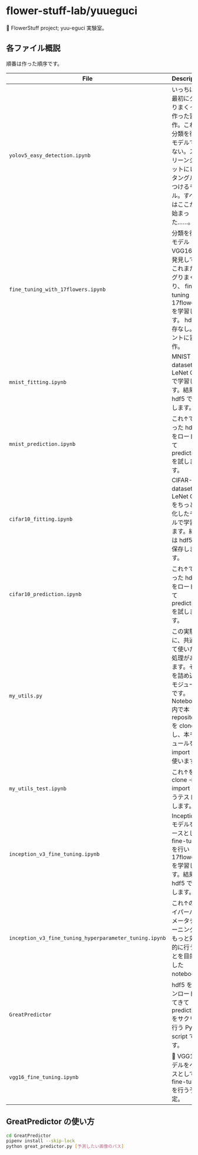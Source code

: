 flower-stuff-lab/yuueguci
===

🌻 FlowerStuff project; yuu-eguci 実験室。

## 各ファイル概説

順番は作った順序です。

|                          File                          |                                                                        Description                                                                        |
|--------------------------------------------------------|-----------------------------------------------------------------------------------------------------------------------------------------------------------|
| `yolov5_easy_detection.ipynb`                          | いっちばん最初にググりまくって作った習作。これは分類を行うモデルではない。スクリーンショットにレクタングルをつけるモデル。すべてはここから始まった……。    |
| `fine_tuning_with_17flowers.ipynb`                     | 分類を行うモデル VGG16 を発見して、これまたググりまくり、 fine-tuning して 17flowers を学習します。 hdf5 保存なし。ホントに習作。                         |
| `mnist_fitting.ipynb`                                  | MNIST dataset を LeNet CNN で学習します。結果は hdf5 で保存します。                                                                                       |
| `mnist_prediction.ipynb`                               | これ↑で作った hdf5 をロードして prediction を試します。                                                                                                   |
| `cifar10_fitting.ipynb`                                | CIFAR-10 dataset を LeNet CNN をちっと強化したモデルで学習します。結果は hdf5 で保存します。                                                              |
| `cifar10_prediction.ipynb`                             | これ↑で作った hdf5 をロードして prediction を試します。                                                                                                   |
| `my_utils.py`                                          | この実験中に、共通して使いたい処理があります。それを詰め込むモジュールです。 Notebook 内で本 repository を clone し、本モジュールを import して使います。 |
| `my_utils_test.ipynb`                                  | これ↑を clone -> import -> 使うテストをします。                                                                                                           |
| `inception_v3_fine_tuning.ipynb`                       | InceptionV3 モデルをベースとした fine-tuning を行い 17flowers を学習します。結果は hdf5 で保存します。                                                    |
| `inception_v3_fine_tuning_hyperparameter_tuning.ipynb` | これ↑のハイパーパラメータチューニングをもっと効率的に行うことを目的とした notebook。                                                                      |
| `GreatPredictor`                                       | hdf5 をダウンロードしてきて prediction をサクリと行う Python script です。                                                                                |
| `vgg16_fine_tuning.ipynb`                              | 🚧 VGG16 モデルをベースとして fine-tuning を行う予定。                                                                                                     |

## GreatPredictor の使い方

```bash
cd GreatPredictor
pipenv install --skip-lock
python great_predictor.py [予測したい画像のパス]
```
